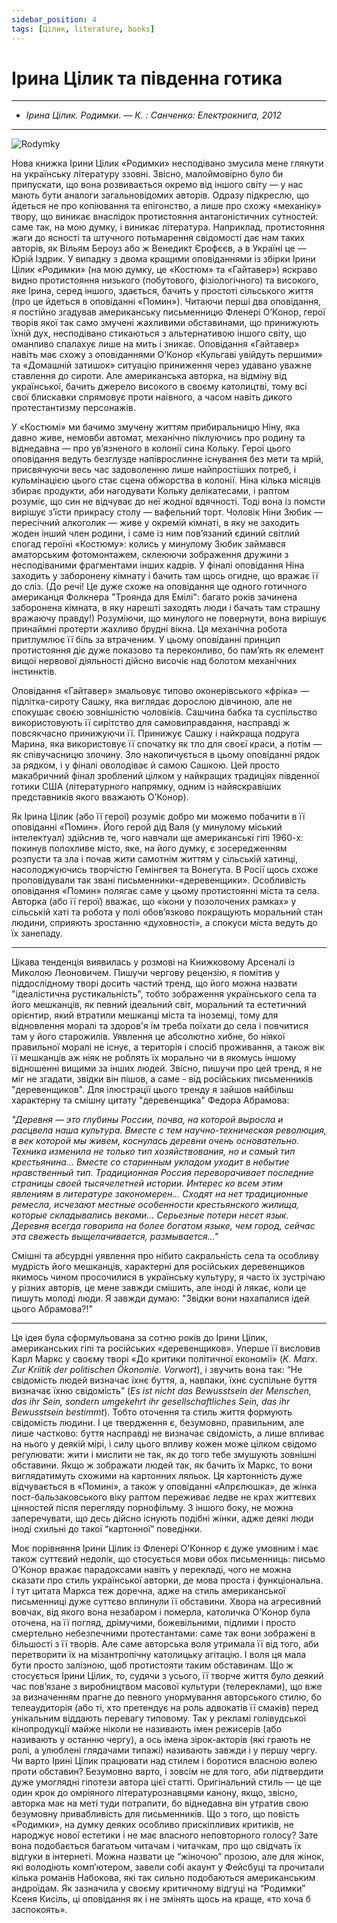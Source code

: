```yaml
---
sidebar_position: 4
tags: [Цілик, literature, books]
---
```

# Ірина Цілик та південна готика
---
* *Ірина Цілик. Родимки. — К. : Санченко: Електрокнига, 2012*
---

![Rodymky](/img/litakcent/rodymky.jpeg "Rodymky")

Нова книжка Ірини Цілик «Родимки» несподівано змусила мене глянути на українську літературу ззовні. Звісно, малоймовірно було би припускати, що вона розвивається окремо від іншого світу — у нас мають бути аналоги загальновідомих авторів. Одразу підкреслю, що йдеться не про копіювання та епігонство, а лише про схожу «механіку» твору, що виникає внаслідок протистояння антагоністичних сутностей: саме так, на мою думку, і виникає література. Наприклад, протистояння жаги до ясності та штучного потьмарення свідомості дає нам таких авторів, як Вільям Бероуз або ж Венедикт Єрофєєв, а в Україні це — Юрій Іздрик. У випадку з двома кращими оповіданнями із збірки Ірини Цілик «Родимки» (на мою думку, це «Костюм» та «Гайтавер») яскраво видно протистояння низького (побутового, фізіологічного) та високого, яке Ірина, серед іншого, здається, бачить у простоті сільського життя (про це йдеться в оповіданні «Помин»). Читаючи перші два оповідання, я постійно згадував американську письменницю Фленері О’Конор, герої творів якої так само змучені жахливими обставинами, що принижують їхній дух,  несподівано стикаються з альтернативою іншого світу, що оманливо спалахує лише на мить і зникає. Оповідання «Гайтавер» навіть має схожу з оповіданнями О’Конор «Кульгаві увійдуть першими» та «Домашній затишок»  ситуацію приниження через удавано уважне ставлення до сироти. Але американська авторка, на відміну від української, бачить джерело високого в своєму католицтві, тому всі свої блискавки спрямовує проти наївного, а часом навіть дикого протестантизму персонажів.

У «Костюмі» ми бачимо змучену життям прибиральницю Ніну, яка давно живе, немовби автомат, механічно піклуючись про родину та віднедавна — про ув’язненого в колонії сина Кольку. Герої цього оповідання ведуть безглузде напіврослинне існування без мети та мрій, присвячуючи весь час задоволенню лише найпростіших потреб, і кульмінацією цього стає сцена обжорства в колонії. Ніна кілька місяців збирає продукти, аби нагодувати Кольку делікатесами, і раптом розуміє, що син не відчуває до неї жодної вдячності. Тоді вона із помсти вирішує з’їсти прикрасу столу — вафельний торт. Чоловік Ніни Зюбик — пересічний алкоголик — живе у окремій кімнаті, в яку не заходить жоден інший член родини, і саме із ним пов’язаний єдиний світлий спогад героїні «Костюму»: колись у минулому Зюбик займався аматорським фотомонтажем, склеюючи зображення дружини з несподіваними фрагментами інших кадрів. У фіналі оповідання Ніна заходить у заборонену кімнату і бачить там щось огидне, що вражає її до сліз. (До речі! Це дуже схоже на оповідання ще одного готичного американця Фолкнера "Троянда для Емілі": багато років зачинена заборонена кімната, в яку нарешті заходять люди і бачать там страшну вражаючу правду!) Розуміючи, що минулого не повернути, вона вирішує принаймні протерти жахливо брудні вікна. Ця механічна робота притлумлює її біль за втраченим. У цьому оповіданні принцип протистояння діє дуже показово та переконливо, бо пам’ять як елемент вищої нервової діяльності дійсно височіє над болотом механічних інстинктів.

Оповідання «Гайтавер» змальовує типово оконерівського «фріка» — підлітка-сироту Сашку, яка виглядає дорослою дівчиною, але не спокушає своєю зовнішністю чоловіків. Сашчина бабка та суспільство використовують її сирітство для самовиправдання, насправді ж повсякчасно принижуючи її. Принижує Сашку і найкраща подруга Марина, яка використовує її спочатку як тло для своєї краси, а потім — як співучасницю злочину. Зло накопичується в цьому оповіданні рядок за рядком, і у фіналі оволодіває й самою Сашкою. Цей просто макабричний фінал зроблений цілком у найкращих традиціях південної готики США (літературного напрямку, одним із найяскравіших представників якого вважають О’Конор).

Як Ірина Цілик (або її герої) розуміє добро ми можемо побачити в її оповіданні «Помин». Його герой дід Валя (у минулому міський інтелектуал) здійснив те, чого навчали ще американські гіпі 1960-х: покинув полохливе місто, яке, на його думку, є зосередженням розпусти та зла і почав жити самотнім життям у сільській хатинці, насолоджуючись творчістю Гемінгвея та Вонегута. В Росії щось схоже проповідували так звані письменники-«деревенщики». Особливість оповідання «Помин» полягає саме у цьому  протистоянні міста та села. Авторка (або її герої) вважає, що «ікони у позолочених рамках» у сільській хаті та робота у полі обов’язково покращують моральний стан людини, сприяють зростанню «духовності», а спокуси міста ведуть до їх занепаду. 

-----------

Цікава тенденція виявилась у розмові на Книжковому Арсеналі із Миколою Леоновичем. Пишучи чергову рецензію, я помітив у піддослідному творі досить частий тренд, що його можна назвати "ідеалістична рустикальність", тобто зображення українського села та його мешканців, як певний ідеальний світ, моральний та естетичний орієнтир, який втратили мешканці міста та іноземці, тому для відновлення моралі та здоров'я їм треба поїхати до села і повчитися там у його старожилів. Уявлення це абсолютно хибне, бо ніякої правильної моралі не існує, а територія і спосіб проживання, а також вік її мешканців аж ніяк не роблять їх морально чи в якомусь іншому відношенні вищими за інших людей. Звісно, пишучи про цей тренд, я не міг не згадати, звідки він пішов, а саме - від російських письменників "деревенщиков". Для ілюстрації цього тренду я зайшов найбільш характерну та смішну цитату "деревенщика" Федора Абрамова: 

*"Деревня — это глубины России, почва, на которой выросла и расцвела наша культура. Вместе с тем научно-техническая революция, в век которой мы живем, коснулась деревни очень основательно. Техника изменила не только тип хозяйствования, но и самый тип крестьянина… Вместе со старинным укладом уходит в небытие нравственный тип. Традиционная Россия переворачивает последние страницы своей тысячелетней истории. Интерес ко всем этим явлениям в литературе закономерен… Сходят на нет традиционные ремесла, исчезают местные особенности крестьянского жилища, которые складывались веками… Серьезные потери несет язык. Деревня всегда говорила на более богатом языке, чем город, сейчас эта свежесть выщелачивается, размывается…"*

Смішні та абсурдні уявлення про нібито сакральність села та особливу мудрість його мешканців, характерні для російських деревенщиков якимось чином просочилися в українську культуру, я часто їх зустрічаю у різних авторів, це мене завжди смішить, але іноді й лякає, коли це пишуть молоді люди. Я завжди думаю: "Звідки вони нахапалися ідей цього Абрамова?!"

------------------

Ця ідея була сформульована за сотню років до Ірини Цілик, американських гіпі та російських «деревенщиков». Уперше її висловив Карл Маркс у своєму творі «До критики політичної економії» (*K. Marx. Zur Kriitik der politischen Ökonomie. Vorwort*), і звучить вона так: “Не свідомість людей визначає їхнє буття, а, навпаки, їхнє суспільне буття визначає їхню свідомість” (*Es ist nicht das Bewusstsein der Menschen, das ihr Sein, sondern umgekehrt ihr gesellschaftliches Sein, das ihr Bewusstsein bestimmt*). Тобто оточення та стиль життя формують свідомість людини. І це твердження є, безумовно, правильним, але лише частково: буття насправді не визначає свідомість, а лише впливає на нього у деякій мірі, і силу цього впливу кожен може цілком свідомо регулювати: жити і мислити не так, як до того тебе змушують зовнішні обставини. Якщо ж зображати людей так, як бачить їх Маркс, то вони виглядатимуть схожими на картонних ляльок. Ця картонність дуже відчувається в «Помині», а також у оповіданні «Апрєлюшка», де жінка пост-бальзаковського віку раптом переживає ледве не крах життєвих цінностей після перегляду порнофільму. З іншого боку, не можна заперечувати, що десь дійсно існують подібні жінки, адже деякі люди іноді схильні до такої “картонної” поведінки.

Моє порівняння Ірини Цілик із Фленері О'Коннор є дуже умовним і має також суттєвий недолік, що стосується мови обох письменниць: письмо О’Конор вражає парадоксами навіть у перекладі, чого не можна сказати про стиль української авторки, де мова проста і функціональна. І тут цитата Маркса теж доречна, адже на стиль американської письменниці дуже суттєво вплинули її обставини. Хвора на агресивний вовчак, від якого вона незабаром і померла,  католичка О’Конор була оточена, на її погляд, дрімучими, божевільними, підлими і просто смертельно небезпечними протестантами: саме так вони зображені в більшості з її творів. Але саме авторська воля утримала її від того, аби перетворити їх на мізантропічну католицьку агітацію. І воля ця мала бути просто залізною, щоб протистояти таким обставинам. Що ж стосується Ірини Цілик, то, судячи з усього, її творче життя було деякий час пов’язане з виробництвом масової культури (телереклами), що вже за визначенням прагне до певного унормування  авторського стилю, бо телеаудиторія (або ті, хто претендує на роль адвокатів її смаків) перед унікальним віддають перевагу типовому. Так у рекламі голівудської кінопродукції майже ніколи не називають імен режисерів (або називають у останню чергу), а ось імена зірок-акторів (які грають не ролі, а улюблені глядачами типажі) називають завжди і у першу чергу. Чи варто Ірині Цілик працювати над стилем і боротися власною волею проти обставин? Безумовно варто, і зовсім не для того, аби підтвердити дуже умоглядні гіпотези автора цієї статті. Оригінальний стиль — це ще один крок до омріяного літературознавцями канону, якщо, звісно, авторка має на меті туди потрапити, бо віднедавна він утратив свою безумовну привабливість для письменників. Що з того, що повість «Родимки», на думку деяких особливо прискіпливих критиків, не народжує нової естетики і не має власного неповторного голосу? Зате вона подобається багатьом читачам і читачкам, про що свідчать їх відгуки в інтернеті. Можна назвати це “жіночою” прозою, але для жінок, які володіють комп’ютером, завели собі акаунт у Фейсбуці та прочитали кілька романів Набокова, які так сильно подобаються американським андроїдам. Як зазначила у своєму критичному відгуці на “Родимки” Ксеня Кисіль, ці оповідання як і не змінять щось на краще, «то хоча б заспокоять».